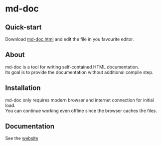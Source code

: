 # md-doc

## Quick-start
Download [md-doc.html](https://raw.githubusercontent.com/adamijak/md-doc/refs/heads/main/md-doc.html)
and edit the file in you favourite editor.

## About
md-doc is a tool for writing self-contained HTML documentation.  
Its goal is to provide the documentation without additional compile step.

## Installation
md-doc only requires modern browser and internet connection for initial load.  
You can continue working even offline since the browser caches the files.

## Documentation
See the [website](https://adamijak.github.io/md-doc/)
